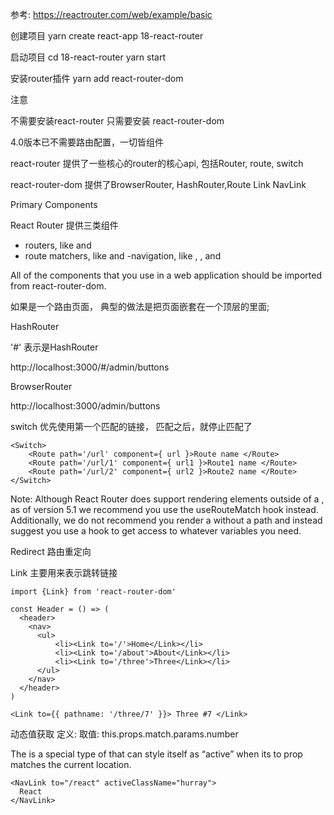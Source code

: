 

参考: https://reactrouter.com/web/example/basic

创建项目 
yarn create react-app 18-react-router

启动项目
cd 18-react-router
  yarn start


安装router插件
yarn add react-router-dom 

注意

不需要安装react-router  只需要安装 react-router-dom

4.0版本已不需要路由配置，一切皆组件 

react-router 提供了一些核心的router的核心api, 包括Router, route, switch 

react-router-dom 提供了BrowserRouter, HashRouter,Route Link NavLink 


Primary Components 

React Router 提供三类组件 

- routers, like <BrowserRouter> and <HashRouter>
- route matchers, like <Route> and <Switch>
-navigation, like <Link>, <NavLink>, and <Redirect>

All of the components that you use in a web application should be imported from react-router-dom.

如果是一个路由页面， 典型的做法是把页面嵌套在一个顶层的<Router>里面;

HashRouter  

'#' 表示是HashRouter 

http://localhost:3000/#/admin/buttons

BrowserRouter 

http://localhost:3000/admin/buttons

switch  优先使用第一个匹配的链接， 匹配之后，就停止匹配了

```
<Switch>
    <Route path='/url' component={ url }>Route name </Route>
    <Route path='/url/1' component={ url1 }>Route1 name </Route>
    <Route path='/url/2' component={ url2 }>Route2 name </Route>
</Switch>
```
Note: Although React Router does support rendering <Route> elements outside of a <Switch>, as of version 5.1 we recommend you use the useRouteMatch hook instead. Additionally, we do not recommend you render a <Route> without a path and instead suggest you use a hook to get access to whatever variables you need.


Redirect 路由重定向 

<Redirect to="/admin/home" />

Link 主要用来表示跳转链接 

```
import {Link} from 'react-router-dom'

const Header = () => (
  <header>
    <nav>
      <ul>
          <li><Link to='/'>Home</Link></li>
          <li><Link to='/about'>About</Link></li>
          <li><Link to='/three'>Three</Link></li>
      </ul>
    </nav>
  </header>
)

<Link to={{ pathname: '/three/7' }}> Three #7 </Link>
```

动态值获取 
定义: <Route path=”/three/:number”/> 取值: this.props.match.params.number


The <NavLink> is a special type of <Link> that can style itself as “active” when its to prop matches the current location.

```
<NavLink to="/react" activeClassName="hurray">
  React
</NavLink>
```
